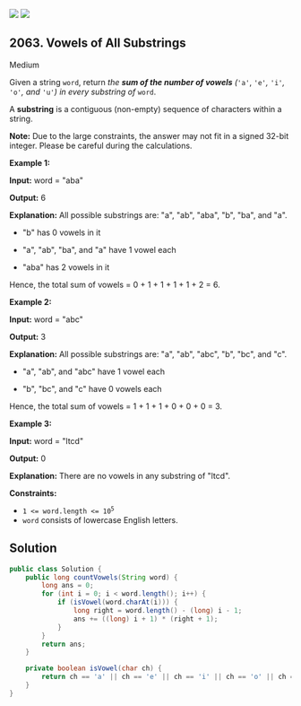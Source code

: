 [![](https://img.shields.io/github/stars/javadev/LeetCode-in-Java?label=Stars&style=flat-square)](https://github.com/javadev/LeetCode-in-Java)
[![](https://img.shields.io/github/forks/javadev/LeetCode-in-Java?label=Fork%20me%20on%20GitHub%20&style=flat-square)](https://github.com/javadev/LeetCode-in-Java/fork)

## 2063\. Vowels of All Substrings

Medium

Given a string `word`, return _the **sum of the number of vowels** (_`'a'`, `'e'`_,_ `'i'`_,_ `'o'`_, and_ `'u'`_)_ _in every substring of_ `word`.

A **substring** is a contiguous (non-empty) sequence of characters within a string.

**Note:** Due to the large constraints, the answer may not fit in a signed 32-bit integer. Please be careful during the calculations.

**Example 1:**

**Input:** word = "aba"

**Output:** 6

**Explanation:** All possible substrings are: "a", "ab", "aba", "b", "ba", and "a". 

- "b" has 0 vowels in it 

- "a", "ab", "ba", and "a" have 1 vowel each 

- "aba" has 2 vowels in it 
  
Hence, the total sum of vowels = 0 + 1 + 1 + 1 + 1 + 2 = 6.

**Example 2:**

**Input:** word = "abc"

**Output:** 3

**Explanation:** All possible substrings are: "a", "ab", "abc", "b", "bc", and "c". 

- "a", "ab", and "abc" have 1 vowel each 

- "b", "bc", and "c" have 0 vowels each 
  
Hence, the total sum of vowels = 1 + 1 + 1 + 0 + 0 + 0 = 3.

**Example 3:**

**Input:** word = "ltcd"

**Output:** 0

**Explanation:** There are no vowels in any substring of "ltcd".

**Constraints:**

*   <code>1 <= word.length <= 10<sup>5</sup></code>
*   `word` consists of lowercase English letters.

## Solution

```java
public class Solution {
    public long countVowels(String word) {
        long ans = 0;
        for (int i = 0; i < word.length(); i++) {
            if (isVowel(word.charAt(i))) {
                long right = word.length() - (long) i - 1;
                ans += ((long) i + 1) * (right + 1);
            }
        }
        return ans;
    }

    private boolean isVowel(char ch) {
        return ch == 'a' || ch == 'e' || ch == 'i' || ch == 'o' || ch == 'u';
    }
}
```